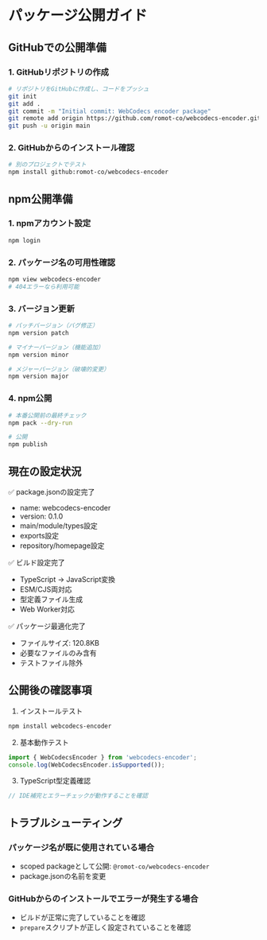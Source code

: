 # パッケージ公開ガイド

## GitHubでの公開準備

### 1. GitHubリポジトリの作成
```bash
# リポジトリをGitHubに作成し、コードをプッシュ
git init
git add .
git commit -m "Initial commit: WebCodecs encoder package"
git remote add origin https://github.com/romot-co/webcodecs-encoder.git
git push -u origin main
```

### 2. GitHubからのインストール確認
```bash
# 別のプロジェクトでテスト
npm install github:romot-co/webcodecs-encoder
```

## npm公開準備

### 1. npmアカウント設定
```bash
npm login
```

### 2. パッケージ名の可用性確認
```bash
npm view webcodecs-encoder
# 404エラーなら利用可能
```

### 3. バージョン更新
```bash
# パッチバージョン（バグ修正）
npm version patch

# マイナーバージョン（機能追加）
npm version minor

# メジャーバージョン（破壊的変更）
npm version major
```

### 4. npm公開
```bash
# 本番公開前の最終チェック
npm pack --dry-run

# 公開
npm publish
```

## 現在の設定状況

✅ package.jsonの設定完了
- name: webcodecs-encoder
- version: 0.1.0
- main/module/types設定
- exports設定
- repository/homepage設定

✅ ビルド設定完了
- TypeScript → JavaScript変換
- ESM/CJS両対応
- 型定義ファイル生成
- Web Worker対応

✅ パッケージ最適化完了
- ファイルサイズ: 120.8KB
- 必要なファイルのみ含有
- テストファイル除外

## 公開後の確認事項

1. インストールテスト
```bash
npm install webcodecs-encoder
```

2. 基本動作テスト
```typescript
import { WebCodecsEncoder } from 'webcodecs-encoder';
console.log(WebCodecsEncoder.isSupported());
```

3. TypeScript型定義確認
```typescript
// IDE補完とエラーチェックが動作することを確認
```

## トラブルシューティング

### パッケージ名が既に使用されている場合
- scoped packageとして公開: `@romot-co/webcodecs-encoder`
- package.jsonの名前を変更

### GitHubからのインストールでエラーが発生する場合
- ビルドが正常に完了していることを確認
- `prepare`スクリプトが正しく設定されていることを確認 